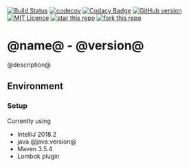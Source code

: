 [![Build Status](https://travis-ci.org/ErwanLT/Eweather.svg?branch=master)](https://travis-ci.org/ErwanLT/Eweather)
[![codecov](https://codecov.io/gh/ErwanLT/Eweather/branch/master/graph/badge.svg)](https://codecov.io/gh/ErwanLT/Eweather)
[![Codacy Badge](https://api.codacy.com/project/badge/Grade/d48ac109265f451681eb87863d75f0e3)](https://www.codacy.com/app/ErwanLT/Eweather?utm_source=github.com&amp;utm_medium=referral&amp;utm_content=ErwanLT/Eweather&amp;utm_campaign=Badge_Grade)
[![GitHub version](https://badge.fury.io/gh/ErwanLT%2FEweather.svg)](https://badge.fury.io/gh/ErwanLT%2FEweather)
[![MIT Licence](https://badges.frapsoft.com/os/mit/mit.svg?v=103)](https://opensource.org/licenses/mit-license.php)
[![star this repo](http://githubbadges.com/star.svg?user=ErwanLT&repo=Eweather&style=flat)](https://github.com/ErwanLT/Eweather)
[![fork this repo](http://githubbadges.com/fork.svg?user=ErwanLT&repo=Eweather&style=flat)](https://github.com/ErwanLT/Eweather/fork)
# @name@ - @version@
@description@ 

## Environment
### Setup
Currently using
* IntelliJ 2018.2
* java @java.version@
* Maven 3.5.4
* Lombok plugin
